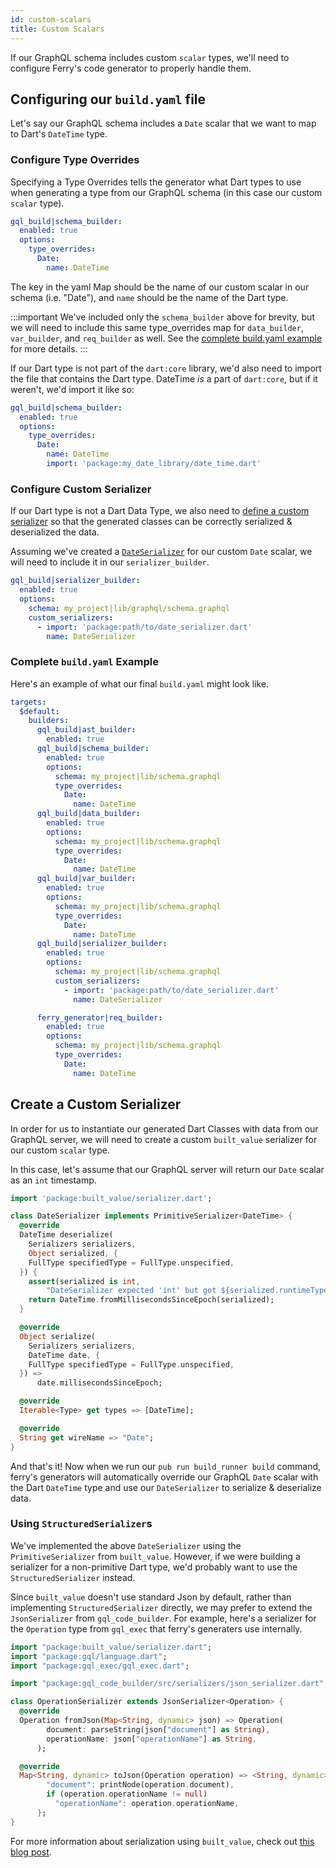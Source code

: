 ```yaml
---
id: custom-scalars
title: Custom Scalars
---
```


If our GraphQL schema includes custom `scalar` types, we'll need to configure Ferry's code generator to properly handle them.

## Configuring our `build.yaml` file

Let's say our GraphQL schema includes a `Date` scalar that we want to map to Dart's `DateTime` type.

### Configure Type Overrides

Specifying a Type Overrides tells the generator what Dart types to use when generating a type from our GraphQL schema (in this case our custom `scalar` type).

```yaml {4}
gql_build|schema_builder:
  enabled: true
  options:
    type_overrides:
      Date:
        name: DateTime
```

The key in the yaml Map should be the name of our custom scalar in our schema (i.e. "Date"), and `name` should be the name of the Dart type.

:::important
We've included only the `schema_builder` above for brevity, but we will need to include this same type_overrides map for `data_builder`, `var_builder`, and `req_builder` as well. See the [complete build.yaml example](#complete-buildyaml-example) for more details.
:::

If our Dart type is not part of the `dart:core` library, we'd also need to import the file that contains the Dart type. DateTime _is_ a part of `dart:core`, but if it weren't, we'd import it like so:

```yaml {7}
gql_build|schema_builder:
  enabled: true
  options:
    type_overrides:
      Date:
        name: DateTime
        import: 'package:my_date_library/date_time.dart'
```

### Configure Custom Serializer

If our Dart type is not a Dart Data Type, we also need to [define a custom serializer](#create-a-custom-serializer) so that the generated classes can be correctly serialized & deserialized the data.

Assuming we've created a [`DateSerializer`](#create-a-custom-serializer) for our custom `Date` scalar, we will need to include it in our `serializer_builder`.

```yaml
gql_build|serializer_builder:
  enabled: true
  options:
    schema: my_project|lib/graphql/schema.graphql
    custom_serializers:
      - import: 'package:path/to/date_serializer.dart'
        name: DateSerializer
```

### Complete `build.yaml` Example

Here's an example of what our final `build.yaml` might look like.

```yaml
targets:
  $default:
    builders:
      gql_build|ast_builder:
        enabled: true
      gql_build|schema_builder:
        enabled: true
        options:
          schema: my_project|lib/schema.graphql
          type_overrides:
            Date:
              name: DateTime
      gql_build|data_builder:
        enabled: true
        options:
          schema: my_project|lib/schema.graphql
          type_overrides:
            Date:
              name: DateTime
      gql_build|var_builder:
        enabled: true
        options:
          schema: my_project|lib/schema.graphql
          type_overrides:
            Date:
              name: DateTime
      gql_build|serializer_builder:
        enabled: true
        options:
          schema: my_project|lib/schema.graphql
          custom_serializers:
            - import: 'package:path/to/date_serializer.dart'
              name: DateSerializer

      ferry_generator|req_builder:
        enabled: true
        options:
          schema: my_project|lib/schema.graphql
          type_overrides:
            Date:
              name: DateTime
```

## Create a Custom Serializer

In order for us to instantiate our generated Dart Classes with data from our GraphQL server, we will need to create a custom `built_value` serializer for our custom `scalar` type.

In this case, let's assume that our GraphQL server will return our `Date` scalar as an `int` timestamp.

```dart
import 'package:built_value/serializer.dart';

class DateSerializer implements PrimitiveSerializer<DateTime> {
  @override
  DateTime deserialize(
    Serializers serializers,
    Object serialized, {
    FullType specifiedType = FullType.unspecified,
  }) {
    assert(serialized is int,
        "DateSerializer expected 'int' but got ${serialized.runtimeType}");
    return DateTime.fromMillisecondsSinceEpoch(serialized);
  }

  @override
  Object serialize(
    Serializers serializers,
    DateTime date, {
    FullType specifiedType = FullType.unspecified,
  }) =>
      date.millisecondsSinceEpoch;

  @override
  Iterable<Type> get types => [DateTime];

  @override
  String get wireName => "Date";
}
```

And that's it! Now when we run our `pub run build_runner build` command, ferry's generators will automatically override our GraphQL `Date` scalar with the Dart `DateTime` type and use our `DateSerializer` to serialize & deserialize data.

### Using `StructuredSerializer`s

We've implemented the above `DateSerializer` using the `PrimitiveSerializer` from `built_value`. However, if we were building a serializer for a non-primitive Dart type, we'd probably want to use the `StructuredSerializer` instead.

Since `built_value` doesn't use standard Json by default, rather than implementing `StructuredSerializer` directly, we may prefer to extend the `JsonSerializer` from `gql_code_builder`. For example, here's a serializer for the `Operation` type from `gql_exec` that ferry's generaters use internally.

```dart
import "package:built_value/serializer.dart";
import "package:gql/language.dart";
import "package:gql_exec/gql_exec.dart";

import "package:gql_code_builder/src/serializers/json_serializer.dart";

class OperationSerializer extends JsonSerializer<Operation> {
  @override
  Operation fromJson(Map<String, dynamic> json) => Operation(
        document: parseString(json["document"] as String),
        operationName: json["operationName"] as String,
      );

  @override
  Map<String, dynamic> toJson(Operation operation) => <String, dynamic>{
        "document": printNode(operation.document),
        if (operation.operationName != null)
          "operationName": operation.operationName,
      };
}
```

For more information about serialization using `built_value`, check out [this blog post](https://medium.com/dartlang/darts-built-value-for-serialization-f5db9d0f4159).
